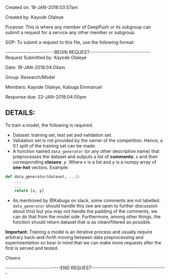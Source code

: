 Created on: 18-JAN-2018:03:57am

Created by: Kayode Olaleye

Purpose: This is where any member of DeepPush or its subgroup can submit a request for a service any other member or subgroup.

SOP: To submit a request to this file, use the following format:

------------------------BEGIN REQUEST------------------------------
Request Submitted by: Kayode Olaleye

Date: 18-JAN-2018:04:04am

Group: Research/Model

Members: Kayode Olaleye, Kabuga Emmanuel

Response due: 22-JAN-2018:04:00pm

DETAILS:
---------
To train a model, the following is required.

- Dataset: training set, test set and validation set.
- Validation set is not provided by the owner of the competition. Hence, a 0.1 split of the training set can be made.
- A function named `data_generator` (or any other descriptive name) that preprocesses the dataset and outputs a list of **comments**: $x$ and their corresponding **classes**: $y$. Where $x$ is a list and $y$ is a numpy array of **one-hot** vectors. 
Example:

```python
def data_generator(dataset, ...):
    ...
    ...
    return [x, y]
```
- As mentioned by @Kabuga on slack, some comments are not labelled. `data_generator` should handle this (we are open to further discussion about this) but you may not handle the padding of the comments, we can do that from the model side. Furthermore, among other things, the function should return dataset that is as clean/filtered as possible.

**Important**: Training a model is an iterative process and usually require  arbitrary back-and-forth moving between data preprocessing and experimentation so bear in mind that we can make more requests after the first is served and tested.

_Cheers_

---------------------------END REQUEST-------------------------------------
